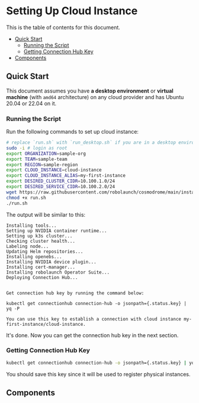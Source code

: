 # Setting Up Cloud Instance

This is the table of contents for this document.

- [Quick Start](#quick-start)
  - [Running the Script](#running-the-script)
  - [Getting Connection Hub Key](#get-connection-hub-key)
- [Components](#components)

## Quick Start

This document assumes you have **a desktop environment** or **virtual machine** (with `amd64` architecture) on any cloud provider and has Ubuntu 20.04 or 22.04 on it.

### Running the Script

Run the following commands to set up cloud instance:

```bash
# replace `run.sh` with `run_desktop.sh` if you are in a desktop environment
sudo -i # login as root
export ORGANIZATION=sample-org
export TEAM=sample-team
export REGION=sample-region
export CLOUD_INSTANCE=cloud-instance
export CLOUD_INSTANCE_ALIAS=my-first-instance
export DESIRED_CLUSTER_CIDR=10.100.1.0/24
export DESIRED_SERVICE_CIDR=10.100.2.0/24
wget https://raw.githubusercontent.com/robolaunch/cosmodrome/main/instance-setup/cloud-instance/run.sh
chmod +x run.sh
./run.sh
```

The output will be similar to this:
```
Installing tools...
Setting up NVIDIA container runtime...
Setting up k3s cluster...
Checking cluster health...
Labeling node...
Updating Helm repositories...
Installing openebs...
Installing NVIDIA device plugin...
Installing cert-manager...
Installing robolaunch Operator Suite...
Deploying Connection Hub...


Get connection hub key by running the command below:

kubectl get connectionhub connection-hub -o jsonpath={.status.key} | yq -P

You can use this key to establish a connection with cloud instance my-first-instance/cloud-instance.
```

It's done. Now you can get the connection hub key in the next section.

### Getting Connection Hub Key

```bash
kubectl get connectionhub connection-hub -o jsonpath={.status.key} | yq -P
```

You should save this key since it will be used to register physical instances.

## Components